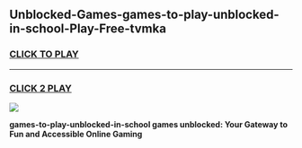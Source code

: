 
## Unblocked-Games-games-to-play-unblocked-in-school-Play-Free-tvmka
<h3>
<a href="https://premium76.site?title=games-to-play-unblocked-in-school&ref=19M">CLICK TO PLAY</a></h3>
<hr>

<h3>
<a href="https://premium76.site?title=games-to-play-unblocked-in-school&ref=19M">CLICK 2 PLAY</a>
  
</h3>

<a href="https://premium76.site?title=games-to-play-unblocked-in-school&ref=19M"><img src="https://clearcache.store/games.png"></a>


**games-to-play-unblocked-in-school games unblocked: Your Gateway to Fun and Accessible Online Gaming**
